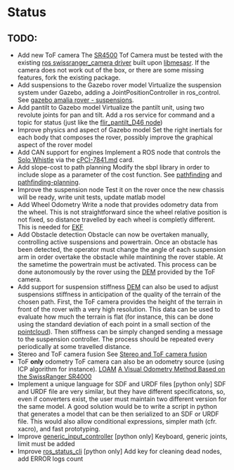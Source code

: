 # Status

## TODO:
- Add new ToF camera
  The [SR4500](sr4500.md) Tof Camera must be tested with the existing [ros swissranger_camera driver](http://wiki.ros.org/swissranger_camera) built upon [libmesasr](http://www.mesa-imaging.ch/support/driver-downloads/). If the camera does not work out of the box, or there are some missing features, fork the existing package. 
- Add suspensions to the Gazebo rover model
  Virtualize the suspension system under Gazebo, adding a JointPositionController in ros_control. See [gazebo amalia rover - suspensions](gazebo_amalia_rover_suspensions.md).
- Add pantilt to Gazebo model
  Virtualize the pantilt unit, using two revolute joints for pan and tilt. Add a ros service for command and a topic for status (just like the [flir_pantilt_D46 node](https://github.com/team-diana/vision/tree/master/src/flir_pantilt_d46))
- Improve physics and aspect of Gazebo model
  Set the right inertials for each body that composes the rover, possibly improve the graphical aspect of the rover model
- Add CAN support for engines
  Implement a ROS node that controls the [Solo Whistle](solo-whistle.md) via the [cPCI-7841.md](cpci-7841.md) card.  
- Add slope-cost to path planning
  Modify the sbpl library in order to include slope as a parameter of the cost function. See [pathfinding](pathfinding.md) and [pathfinding-planning](pathfinding-planning.md).
- Improve the suspension node
  Test it on the rover once the new chassis will be ready, write unit tests, update matlab model
- Add Wheel Odometry
  Write a node that provides odometry data from the wheel. This is not straightforward since the wheel relative position is not fixed, so distance travelled by each wheel is completly different.
  This is needed for [EKF](http://wiki.ros.org/robot_pose_ekf?distro=indigo)
- Add Obstacle detection
  Obstacle can now be overtaken manually, controlling active suspensions and powertrain. Once an obstacle has been detected, the operator must change the angle of each suspension arm in order overtake the obstacle while maintining the rover stable. At the sametime the powertrain must be activated. This process can be done autonomously by the rover using the [DEM](http://en.wikipedia.org/wiki/Digital_elevation_model) provided by the ToF camera. 
- Add support for suspension stiffness
  [DEM](http://en.wikipedia.org/wiki/Digital_elevation_model) can also be used to adjust suspensions stiffness in anticipation of the quality of the terrain of the chosen path. First, the ToF camera provides the height of the terrain in front of the rover with a very high resolution. This data can be used to evaluate how much the terrain is flat (for instance, this can be done using the standard deviation of each point in a small section of the [pointcloud](http://www.amphioxus.org/sites/default/files/images/content/mtrainier/mtRainierMesh-Matlab-500px.jpg)). Then stiffness can be simply changed sending a message to the suspension controller. The process should be repeated every periodically at some travelled distance.
- Stereo and ToF camera fusion
  See [Stereo and ToF camera fusion](tof-stereo-integration.md)
- ToF **only** odometry
  ToF camera can also be an odometry source (using ICP algorithm for instance).
  [LOAM](http://wiki.ros.org/loam_back_and_forth)
  [A Visual Odometry Method Based on the SwissRanger SR4000](http://www.google.com/url?sa=t&rct=j&q=&esrc=s&source=web&cd=1&cad=rja&uact=8&ved=0CB8QFjAA&url=http%3A%2F%2Fwww.dtic.mil%2Fcgi-bin%2FGetTRDoc%3FAD%3DADA536272&ei=OJsuVLeVKYv2O8a0gKAN&usg=AFQjCNHqcpQLWMbagIyiyJivyKWYg8NGrg&sig2=RhI6Re3Oa39PMrAs28C0Xg&bvm=bv.76802529,d.ZWU)
- Implement a unique language for SDF and URDF files [python only]
  SDF and URDF file are very similar, but they have different specificatons, so, even if converters exist, the user must maintain two different version for the same model. 
  A good solution would be to write a script in python that generates a model that can be then serialized to an SDF or URDF file. This would also allow conditional expressions, simpler math (cfr. xacro), and fast prototyping.
- Improve [generic_input_controller](https://github.com/team-diana/generic_input_controller) [python only]
  Keyboard, generic joints, limit must be added
- Improve [ros_status_cli](https://github.com/team-diana/ros_status_cli) [python only]
  Add key for cleaning dead nodes, add ERROR logs count
